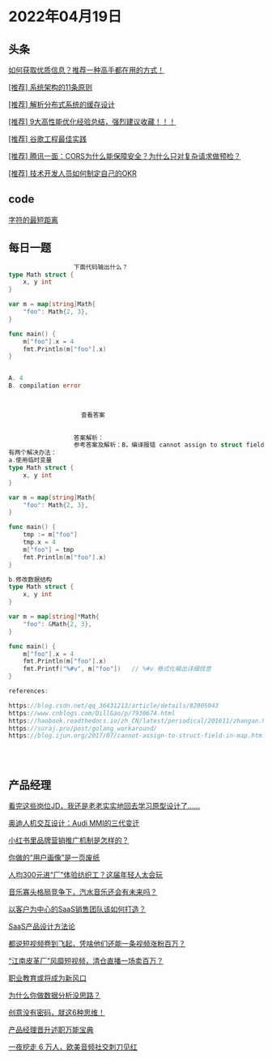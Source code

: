 # 2022年04月19日
## 头条

[如何获取优质信息？推荐一种高手都在用的方式！](https://toutiao.io/k/5wlqiik)

[[推荐] 系统架构的11条原则](https://toutiao.io/k/xbwjqgj)

[[推荐] 解析分布式系统的缓存设计](https://toutiao.io/k/pucrtli)

[[推荐] 9大高性能优化经验总结，强烈建议收藏！！！](https://toutiao.io/k/26za4ep)

[[推荐] 谷歌工程最佳实践](https://toutiao.io/k/q19mmjh)

[[推荐] 腾讯一面：CORS为什么能保障安全？为什么只对复杂请求做预检？](https://toutiao.io/k/quomj0f)

[[推荐] 技术开发人员如何制定自己的OKR](https://toutiao.io/k/zq8oiet)



## code

[字符的最短距离](https://leetcode-cn.com/problems/shortest-distance-to-a-character)



## 每日一题

```go
                  下面代码输出什么？
type Math struct {
	x, y int
}

var m = map[string]Math{
	"foo": Math{2, 3},
}

func main() {
	m["foo"].x = 4
	fmt.Println(m["foo"].x)
}


A. 4
B. compilation error


                  
                    查看答案
                  
                
                  答案解析：
                  参考答案及解析：B，编译报错 cannot assign to struct field m["foo"].x in map。错误原因：对于类似  X = Y的赋值操作，必须知道 X 的地址，才能够将 Y 的值赋给 X，但 go 中的 map 的 value 本身是不可寻址的。
有两个解决办法：
a.使用临时变量
type Math struct {
	x, y int
}

var m = map[string]Math{
	"foo": Math{2, 3},
}

func main() {
	tmp := m["foo"]
	tmp.x = 4
	m["foo"] = tmp
	fmt.Println(m["foo"].x)
}

b.修改数据结构
type Math struct {
	x, y int
}

var m = map[string]*Math{
	"foo": &Math{2, 3},
}

func main() {
	m["foo"].x = 4
	fmt.Println(m["foo"].x)
	fmt.Printf("%#v", m["foo"])   // %#v 格式化输出详细信息
}

references:

https://blog.csdn.net/qq_36431213/article/details/82805043
https://www.cnblogs.com/DillGao/p/7930674.html
https://haobook.readthedocs.io/zh_CN/latest/periodical/201611/zhangan.html
https://suraj.pro/post/golang_workaround/
https://blog.ijun.org/2017/07/cannot-assign-to-struct-field-in-map.html


                
```


## 产品经理

[看完这些岗位JD，我还是老老实实地回去学习原型设计了……](http://www.woshipm.com/online/5314233.html)

[奥迪人机交互设计：Audi MMI的三代变迁](http://www.woshipm.com/pd/5400220.html)

[小红书里品牌营销推广机制是怎样的？](http://www.woshipm.com/marketing/5400177.html)

[你做的“用户画像”是一页废纸](http://www.woshipm.com/user-research/5399782.html)

[人均300元进“厂”体验纺织工？这届年轻人太会玩](http://www.woshipm.com/it/5399205.html)

[音乐寡头格局竞争下，汽水音乐还会有未来吗？](http://www.woshipm.com/it/5398919.html)

[以客户为中心的SaaS销售团队该如何打造？](http://www.woshipm.com/marketing/5400171.html)

[SaaS产品设计方法论](http://www.woshipm.com/pd/5398732.html)

[都说短视频卷到飞起，凭啥他们还能一条视频涨粉百万？](http://www.woshipm.com/operate/5396747.html)

[“江南皮革厂”风靡短视频，清仓直播一场卖百万？](http://www.woshipm.com/it/5399597.html)

[职业教育或将成为新风口](http://www.woshipm.com/it/5399245.html)

[为什么你做数据分析没思路？](http://www.woshipm.com/data-analysis/5400168.html)

[创意没有密码，就这6种思维！](http://www.woshipm.com/marketing/5399311.html)

[产品经理晋升述职万能宝典](http://www.woshipm.com/zhichang/5387790.html)

[一夜挖走 6 万人，欧美音频社交刺刀见红](http://www.woshipm.com/it/5395046.html)


